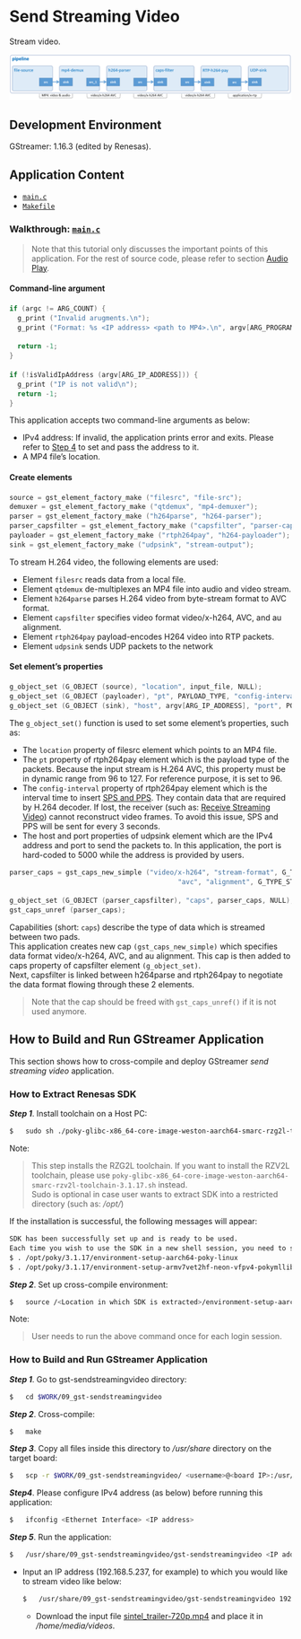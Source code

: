 # Send Streaming Video

Stream video.

![Figure send streaming video pipeline](figure.png)

## Development Environment

GStreamer: 1.16.3 (edited by Renesas).

## Application Content

+ [`main.c`](main.c)
+ [`Makefile`](Makefile)

### Walkthrough: [`main.c`](main.c)
>Note that this tutorial only discusses the important points of this application. For the rest of source code, please refer to section [Audio Play](/01_gst-audioplay/README.md).
#### Command-line argument
```c
if (argc != ARG_COUNT) {
  g_print ("Invalid arugments.\n");
  g_print ("Format: %s <IP address> <path to MP4>.\n", argv[ARG_PROGRAM_NAME]);

  return -1;
}

if (!isValidIpAddress (argv[ARG_IP_ADDRESS])) {
  g_print ("IP is not valid\n");
  return -1;
}
```
This application accepts two command-line arguments as below:
-	 IPv4 address: If invalid, the application prints error and exits. Please refer to [Step 4](#how-to-build-and-run-gstreamer-application) to set and pass the address to it.
-	 A MP4 file’s location.

#### Create elements
```c
source = gst_element_factory_make ("filesrc", "file-src");
demuxer = gst_element_factory_make ("qtdemux", "mp4-demuxer");
parser = gst_element_factory_make ("h264parse", "h264-parser");
parser_capsfilter = gst_element_factory_make ("capsfilter", "parser-capsfilter");
payloader = gst_element_factory_make ("rtph264pay", "h264-payloader");
sink = gst_element_factory_make ("udpsink", "stream-output");
```
To stream H.264 video, the following elements are used:
-	 Element `filesrc` reads data from a local file.
-	 Element `qtdemux` de-multiplexes an MP4 file into audio and video stream.
-	 Element `h264parse` parses H.264 video from byte-stream format to AVC format.
-	 Element `capsfilter` specifies video format video/x-h264, AVC, and au alignment.
-	 Element `rtph264pay` payload-encodes H264 video into RTP packets.
-	 Element `udpsink` sends UDP packets to the network

#### Set element’s properties
```c
g_object_set (G_OBJECT (source), "location", input_file, NULL);
g_object_set (G_OBJECT (payloader), "pt", PAYLOAD_TYPE, "config-interval", TIME, NULL);
g_object_set (G_OBJECT (sink), "host", argv[ARG_IP_ADDRESS], "port", PORT, NULL);
```
The `g_object_set()` function is used to set some element’s properties, such as:
-	 The `location` property of filesrc element which points to an MP4 file.
-	 The `pt` property of rtph264pay element which is the payload type of the packets. Because the input stream is H.264 AVC, this property must be in dynamic range from 96 to 127. For reference purpose, it is set to 96.
-	 The `config-interval` property of rtph264pay element which is the interval time to insert [SPS and PPS](https://www.quora.com/What-are-SPS-and-PPS-in-video-codecs). They contain data that are required by H.264 decoder. If lost, the receiver (such as: [Receive Streaming Video](/08_gst-receivestreamingvideo/README.md)) cannot reconstruct video frames. To avoid this issue, SPS and PPS will be sent for every 3 seconds.
-	 The host and port properties of udpsink element which are the IPv4 address and port to send the packets to. In this application, the port is hard-coded to 5000 while the address is provided by users.

```c
parser_caps = gst_caps_new_simple ("video/x-h264", "stream-format", G_TYPE_STRING,
                                          "avc", "alignment", G_TYPE_STRING, "au", NULL);

g_object_set (G_OBJECT (parser_capsfilter), "caps", parser_caps, NULL);
gst_caps_unref (parser_caps);
```
Capabilities (short: `caps`) describe the type of data which is streamed between two pads.\
This application creates new cap `(gst_caps_new_simple)` which specifies data format video/x-h264, AVC, and au alignment. This cap is then added to caps property of capsfilter element `(g_object_set)`.\
Next, capsfilter is linked between h264parse and rtph264pay to negotiate the data format flowing through these 2 elements.
>Note that the cap should be freed with `gst_caps_unref()` if it is not used anymore.

## How to Build and Run GStreamer Application

This section shows how to cross-compile and deploy GStreamer _send streaming video_ application.

### How to Extract Renesas SDK
***Step 1***.	Install toolchain on a Host PC:
```sh
$   sudo sh ./poky-glibc-x86_64-core-image-weston-aarch64-smarc-rzg2l-toolchain-3.1.17.sh
```
Note:
> This step installs the RZG2L toolchain. If you want to install the RZV2L toolchain, please use `poky-glibc-x86_64-core-image-weston-aarch64-smarc-rzv2l-toolchain-3.1.17.sh` instead.\
> Sudo is optional in case user wants to extract SDK into a restricted directory (such as: _/opt/_)

If the installation is successful, the following messages will appear:
```sh
SDK has been successfully set up and is ready to be used.
Each time you wish to use the SDK in a new shell session, you need to source the environment setup script e.g.
$ . /opt/poky/3.1.17/environment-setup-aarch64-poky-linux
$ . /opt/poky/3.1.17/environment-setup-armv7vet2hf-neon-vfpv4-pokymllib32-linux-gnueabi
```
***Step 2***.	Set up cross-compile environment:
```sh
$   source /<Location in which SDK is extracted>/environment-setup-aarch64-poky-linux
```
Note:
>User needs to run the above command once for each login session.

### How to Build and Run GStreamer Application

***Step 1***.	Go to gst-sendstreamingvideo directory:
```sh
$   cd $WORK/09_gst-sendstreamingvideo
```

***Step 2***.	Cross-compile:
```sh
$   make
```
***Step 3***.	Copy all files inside this directory to _/usr/share_ directory on the target board:
```sh
$   scp -r $WORK/09_gst-sendstreamingvideo/ <username>@<board IP>:/usr/share/
```
***Step4***.  Please configure IPv4 address (as below) before running this application:
```sh
$   ifconfig <Ethernet Interface> <IP address>
```

***Step 5***.	Run the application:
```sh
$   /usr/share/09_gst-sendstreamingvideo/gst-sendstreamingvideo <IP address> <path to MP4>
```
-  Input an IP address (192.168.5.237, for example) to which you would like to stream video like below:
   ```sh
   $   /usr/share/09_gst-sendstreamingvideo/gst-sendstreamingvideo 192.168.5.237 /home/media/videos/sintel_trailer-720p.mp4
   ```
   - Download the input file [sintel_trailer-720p.mp4](https://download.blender.org/durian/trailer/sintel_trailer-720p.mp4) and place it in _/home/media/videos_.